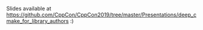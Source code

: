Slides available at https://github.com/CppCon/CppCon2019/tree/master/Presentations/deep_cmake_for_library_authors :)
